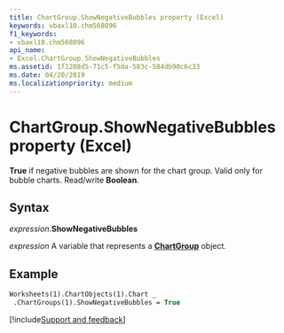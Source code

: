 ```yaml
---
title: ChartGroup.ShowNegativeBubbles property (Excel)
keywords: vbaxl10.chm568096
f1_keywords:
- vbaxl10.chm568096
api_name:
- Excel.ChartGroup.ShowNegativeBubbles
ms.assetid: 1f1288d5-71c5-f5da-583c-584db90c6c33
ms.date: 04/20/2019
ms.localizationpriority: medium
---
```



# ChartGroup.ShowNegativeBubbles property (Excel)

**True** if negative bubbles are shown for the chart group. Valid only for bubble charts. Read/write **Boolean**.


## Syntax

_expression_.**ShowNegativeBubbles**

_expression_ A variable that represents a **[ChartGroup](Excel.ChartGroup(object).md)** object.


## Example


```vb
Worksheets(1).ChartObjects(1).Chart _ 
 .ChartGroups(1).ShowNegativeBubbles = True
```



[!include[Support and feedback](~/includes/feedback-boilerplate.md)]